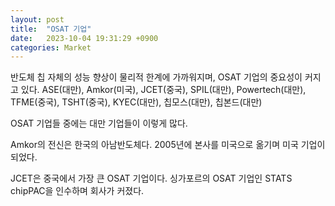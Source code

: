 ```yaml
---
layout: post
title:  "OSAT 기업"
date:   2023-10-04 19:31:29 +0900
categories: Market
---
```



반도체 칩 자체의 성능 향상이 물리적 한계에 가까워지며, OSAT 기업의 중요성이 커지고 있다.
ASE(대만), Amkor(미국), JCET(중국), SPIL(대만), Powertech(대만), TFME(중국), TSHT(중국), KYEC(대만), 칩모스(대만), 칩본드(대만)

OSAT 기업들 중에는 대만 기업들이 이렇게 많다.

Amkor의 전신은 한국의 아남반도체다. 2005년에 본사를 미국으로 옮기며 미국 기업이 되었다.

JCET은 중국에서 가장 큰 OSAT 기업이다.
싱가포르의 OSAT 기업인 STATS chipPAC을 인수하며 회사가 커졌다.